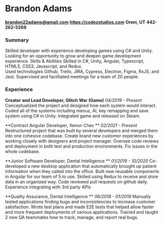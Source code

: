 # Brandon Adams
**brandon22adams@gmail.com**
**https://codezstudios.com**
**Orem, UT**
**442-262-5269**

### Summary
Skilled developer with experience developing games using C# and Unity. Looking for an opportunity to grow and deepen game development experience.
Skills & Abilities
Skilled in C#, Unity, Angular, Typescript, HTML5, CSS3, Javascript, and Redux.  
Used technologies Github, Trello, JIRA, Cypress, Electron, Figma, RxJS, and Jest.
Supervised and facilitated meetings for a team of 20 people.

### Experience
**Creator and Lead Developer, Glitch War (Game)**
*04/2019 - Present*
Conceptualized the project and designed how each system would interact.
Coded all of the systems including menus, AI, key remapping  and save system using C# in Unity.
Integrated game and released on Steam.

**Contract Angular Developer, Xenon Chex **
*02/2021 - Present*
Restructured project that was built by several developers and merged them into one cohesive codebase.
Create brand new customer experiences by working closely with designers and project manager.
Oversee code reviews and deployment in both test and production environments.
Fix issues in the whole codebase.

**Junior Software Developer, Dental Intelligence **
*01/2019 - 10/2020*
Co-developed a new desktop application that automatically brought up patient information when they called into the office. 
Built new reusable components in Angular for our team of 5 to use.
Skilled using Redux to receive and store data in an organized way.
Code reviewed pull requests on github daily.
Experience integrating with 3rd party APIs

**Quality Assurance, Dental Intelligence **
*06/2018 - 01/2019*
Manually tested applications finding bugs and inconsistencies to increase customer satisfaction. 
Wrote test plans and made E2E tests that helped allow faster and more frequent deployments of various applications.
Trained and taught 2 new QA teammates how to track, manage, and report real bugs.
